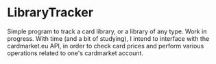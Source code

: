 # LibraryTracker

Simple program to track a card library, or a library of any type. Work in progress. With time (and a bit of studying), I intend to interface with the cardmarket.eu API, in order to check card prices and perform various operations related to one's cardmarket account.

